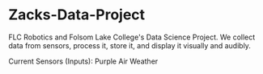 # Zacks-Data-Project
FLC Robotics and Folsom Lake College's Data Science Project. We collect data from sensors, process it, store it, and display it visually and audibly. 

Current Sensors (Inputs): 
Purple Air Weather 

